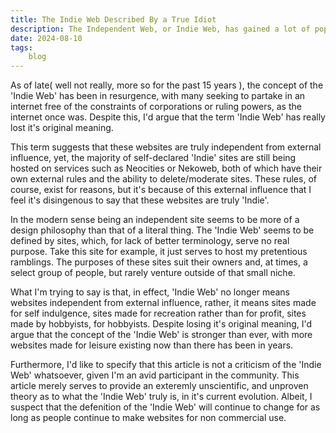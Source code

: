 ```yaml
---
title: The Indie Web Described By a True Idiot
description: The Independent Web, or Indie Web, has gained a lot of popularity in the past decade or so, I mean, you're on this site, but what exactly is the Indie Web? I still don't really know, but I sure as hell am going to ramble about it for a page, it's my duty as one of the many egotistical personal-site oweners.
date: 2024-08-10
tags: 
    blog
---
```


As of late( well not really, more so for the past 15 years ), the concept of the 'Indie Web' has been in resurgence, with many seeking to partake in an internet free of the constraints of corporations or ruling powers, as the internet once was. Despite this, I'd argue that the term 'Indie Web' has really lost it's original meaning.

This term suggests that these websites are truly independent from external influence, yet, the majority of self-declared 'Indie' sites are still being hosted on services such as Neocities or Nekoweb, both of which have their own external rules and the ability to delete/moderate sites. These rules, of course, exist for reasons, but it's because of this external influence that I feel it's disingenous to say that these websites are truly 'Indie'.

In the modern sense being an independent site seems to be more of a design philosophy than that of a literal thing. The 'Indie Web' seems to be defined by sites, which, for lack of better terminology, serve no real purpose. Take this site for example, it just serves to host my pretentious ramblings. The purposes of these sites suit their owners and, at times, a select group of people, but rarely venture outside of that small niche. 

What I'm trying to say is that, in effect, 'Indie Web' no longer means websites independent from external influence, rather, it means sites made for self indulgence, sites made for recreation rather than for profit, sites made by hobbyists, for hobbyists. Despite losing it's original meaning, I'd argue that the concept of the 'Indie Web' is stronger than ever, with more websites made for leisure existing now than there has been in years. 

Furthermore, I'd like to specify that this article is not a criticism of the 'Indie Web' whatsoever, given I'm an avid participant in the community. This article merely serves to provide an exteremly unscientific, and unproven theory as to what the 'Indie Web' truly is, in it's current evolution. Albeit, I suspect that the defenition of the 'Indie Web' will continue to change for as long as people continue to make websites for non commercial use.
